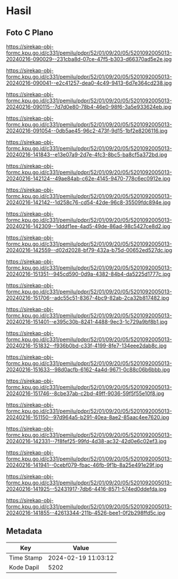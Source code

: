 # Hasil

## Foto C Plano

https://sirekap-obj-formc.kpu.go.id/c331/pemilu/pdpr/52/01/09/20/05/5201092005013-20240216-090029--231cba8d-07ce-47f5-b303-d66370ad5e2e.jpg

https://sirekap-obj-formc.kpu.go.id/c331/pemilu/pdpr/52/01/09/20/05/5201092005013-20240216-090041--e2c41257-dea0-4c49-9413-6d7e364cd238.jpg

https://sirekap-obj-formc.kpu.go.id/c331/pemilu/pdpr/52/01/09/20/05/5201092005013-20240216-090115--7d7d0e80-78b4-46e0-98f6-3a5e933624eb.jpg

https://sirekap-obj-formc.kpu.go.id/c331/pemilu/pdpr/52/01/09/20/05/5201092005013-20240216-091054--0db5ae45-96c2-473f-9d15-1bf2e8206116.jpg

https://sirekap-obj-formc.kpu.go.id/c331/pemilu/pdpr/52/01/09/20/05/5201092005013-20240216-141843--e13e07a9-2d7e-4fc3-8bc5-ba8cf5a372bd.jpg

https://sirekap-obj-formc.kpu.go.id/c331/pemilu/pdpr/52/01/09/20/05/5201092005013-20240216-142124--49ae84ab-c62e-4145-9470-778c6ec0912e.jpg

https://sirekap-obj-formc.kpu.go.id/c331/pemilu/pdpr/52/01/09/20/05/5201092005013-20240216-142142--1d258c76-cd54-42de-96c8-35509fdc894e.jpg

https://sirekap-obj-formc.kpu.go.id/c331/pemilu/pdpr/52/01/09/20/05/5201092005013-20240216-142309--1dddf1ee-4ad5-49de-86ad-98c5427ce8d2.jpg

https://sirekap-obj-formc.kpu.go.id/c331/pemilu/pdpr/52/01/09/20/05/5201092005013-20240216-142559--d02d2028-bf79-432a-b75d-00652ed527dc.jpg

https://sirekap-obj-formc.kpu.go.id/c331/pemilu/pdpr/52/01/09/20/05/5201092005013-20240216-151351--945cd590-0d9a-4382-84b4-da5225d1777c.jpg

https://sirekap-obj-formc.kpu.go.id/c331/pemilu/pdpr/52/01/09/20/05/5201092005013-20240216-151706--adc55c51-8367-4bc9-82ab-2ca32b817482.jpg

https://sirekap-obj-formc.kpu.go.id/c331/pemilu/pdpr/52/01/09/20/05/5201092005013-20240216-151401--e395c30b-8241-4488-9ec3-1c729a9bf8b1.jpg

https://sirekap-obj-formc.kpu.go.id/c331/pemilu/pdpr/52/01/09/20/05/5201092005013-20240216-151832--f936b0bd-c33f-4199-8fe7-134eee2dab8c.jpg

https://sirekap-obj-formc.kpu.go.id/c331/pemilu/pdpr/52/01/09/20/05/5201092005013-20240216-151633--98d0acfb-6162-4a4d-9671-0c88c06b6bbb.jpg

https://sirekap-obj-formc.kpu.go.id/c331/pemilu/pdpr/52/01/09/20/05/5201092005013-20240216-151746--8cbe37ab-c2bd-49ff-9036-59f5f55e10f8.jpg

https://sirekap-obj-formc.kpu.go.id/c331/pemilu/pdpr/52/01/09/20/05/5201092005013-20240216-151150--97d964a5-b291-40ea-8ae2-85aac4ee7620.jpg

https://sirekap-obj-formc.kpu.go.id/c331/pemilu/pdpr/52/01/09/20/05/5201092005013-20240216-142331--7f8fef25-99fd-4d38-ac32-42d0e6c02ef3.jpg

https://sirekap-obj-formc.kpu.go.id/c331/pemilu/pdpr/52/01/09/20/05/5201092005013-20240216-141941--0cebf079-fbac-46fb-9f1b-8a25e491e29f.jpg

https://sirekap-obj-formc.kpu.go.id/c331/pemilu/pdpr/52/01/09/20/05/5201092005013-20240216-141925--52431917-7db6-4416-8571-574ed0ddefda.jpg

https://sirekap-obj-formc.kpu.go.id/c331/pemilu/pdpr/52/01/09/20/05/5201092005013-20240216-141855--42613344-211b-4526-bee1-0f2b298ffd5c.jpg


## Metadata

| Key        | Value               |
| ---------- | ------------------- |
| Time Stamp | 2024-02-19 11:03:12 |
| Kode Dapil | 5202                |



